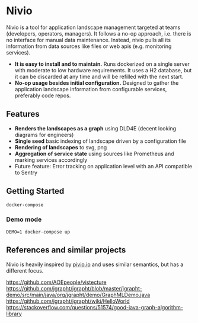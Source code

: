 # Nivio

Nivio is a tool for application landscape management targeted at teams (developers, operators, managers). It follows a no-op 
approach, i.e. there is no interface for manual data maintenance. Instead, nivio pulls all its information from data
sources like files or web apis (e.g. monitoring services).

* **It is easy to install and to maintain.** Runs dockerized on a single server with moderate to low
hardware requirements. It uses a H2 database, but it can be discarded at any time and will be refilled with the next start.
* **No-op usage besides initial configuration.** Designed to gather the application landscape information
from configurable services, preferably code repos.



## Features

* **Renders the landscapes as a graph** using DLD4E (decent looking diagrams for engineers)
* **Single seed** basic indexing of landscape driven by a configuration file
* **Rendering of landscapes** to svg, png 
* **Aggregation of service state** using sources like Prometheus and marking services accordingly
* Future feature: Error tracking on application level with an API compatible to Sentry

## Getting Started

    docker-compose
    
### Demo mode

    DEMO=1 docker-compose up
    
## References and similar projects

Nivio is heavily inspired by [pivio.io](http://pivio.io) and uses similar semantics, but has a different focus.

https://github.com/AOEpeople/vistecture
https://github.com/jgrapht/jgrapht/blob/master/jgrapht-demo/src/main/java/org/jgrapht/demo/GraphMLDemo.java
https://github.com/jgrapht/jgrapht/wiki/HelloWorld
https://stackoverflow.com/questions/51574/good-java-graph-algorithm-library
